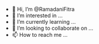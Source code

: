 - 👋 Hi, I’m @RamadaniFitra
- 👀 I’m interested in ...
- 🌱 I’m currently learning ...
- 💞️ I’m looking to collaborate on ...
- 📫 How to reach me ...

<!---
RamadaniFitra/RamadaniFitra is a ✨ special ✨ repository because its `README.md` (this file) appears on your GitHub profile.
You can click the Preview link to take a look at your changes.
--->

